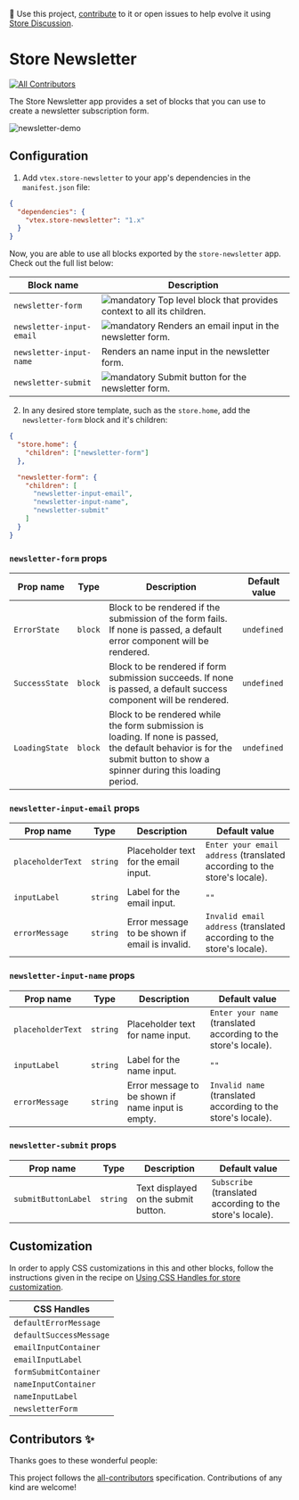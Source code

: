 📢 Use this project, [contribute](https://github.com/vtex-apps/store-newsletter) to it or open issues to help evolve it using [Store Discussion](https://github.com/vtex-apps/store-discussion).

# Store Newsletter

<!-- DOCS-IGNORE:start -->
<!-- ALL-CONTRIBUTORS-BADGE:START - Do not remove or modify this section -->

[![All Contributors](https://img.shields.io/badge/all_contributors-0-orange.svg?style=flat-square)](#contributors-)

<!-- ALL-CONTRIBUTORS-BADGE:END -->
<!-- DOCS-IGNORE:end -->

The Store Newsletter app provides a set of blocks that you can use to create a newsletter subscription form.

![newsletter-demo](https://user-images.githubusercontent.com/27777263/96277790-1c169b80-0fab-11eb-99cb-6b55ea7f5b7f.png)

## Configuration

1. Add `vtex.store-newsletter` to your app's dependencies in the `manifest.json` file:

```json
{
  "dependencies": {
    "vtex.store-newsletter": "1.x"
  }
}
```

Now, you are able to use all blocks exported by the `store-newsletter` app. Check out the full list below:

| Block name               | Description                                                                                                          |
| ------------------------ | -------------------------------------------------------------------------------------------------------------------- |
| `newsletter-form`        | ![mandatory](https://img.shields.io/badge/-Mandatory-red) Top level block that provides context to all its children. |
| `newsletter-input-email` | ![mandatory](https://img.shields.io/badge/-Mandatory-red) Renders an email input in the newsletter form.             |
| `newsletter-input-name`  | Renders an name input in the newsletter form.                                                                        |
| `newsletter-submit`      | ![mandatory](https://img.shields.io/badge/-Mandatory-red) Submit button for the newsletter form.                     |

2. In any desired store template, such as the `store.home`, add the `newsletter-form` block and it's children:

```json
{
  "store.home": {
    "children": ["newsletter-form"]
  },

  "newsletter-form": {
    "children": [
      "newsletter-input-email",
      "newsletter-input-name",
      "newsletter-submit"
    ]
  }
}
```

### `newsletter-form` props

| Prop name      | Type    | Description                                                                                                                                                               | Default value |
| -------------- | ------- | ------------------------------------------------------------------------------------------------------------------------------------------------------------------------- | ------------- |
| `ErrorState`   | `block` | Block to be rendered if the submission of the form fails. If none is passed, a default error component will be rendered.                                                  | `undefined`   |
| `SuccessState` | `block` | Block to be rendered if form submission succeeds. If none is passed, a default success component will be rendered.                                                        | `undefined`   |
| `LoadingState` | `block` | Block to be rendered while the form submission is loading. If none is passed, the default behavior is for the submit button to show a spinner during this loading period. | `undefined`   |

### `newsletter-input-email` props

| Prop name         | Type     | Description                                    | Default value                                                              |
| ----------------- | -------- | ---------------------------------------------- | -------------------------------------------------------------------------- |
| `placeholderText` | `string` | Placeholder text for the email input.              | `Enter your email address` (translated according to the store's locale). |
| `inputLabel`      | `string` | Label for the email input.                     | `""`                                                                       |
| `errorMessage`    | `string` | Error message to be shown if email is invalid. | `Invalid email address` (translated according to the store's locale).     |

### `newsletter-input-name` props

| Prop name         | Type     | Description                                       | Default value                                                     |
| ----------------- | -------- | ------------------------------------------------- | ----------------------------------------------------------------- |
| `placeholderText` | `string` | Placeholder text for name input.                  | `Enter your name` (translated according to the store's locale). |
| `inputLabel`      | `string` | Label for the name input.                         | `""`                                                              |
| `errorMessage`    | `string` | Error message to be shown if name input is empty. | `Invalid name` (translated according to the store's locale).    |

### `newsletter-submit` props

| Prop name           | Type     | Description                                 | Default value                                               |
| ------------------- | -------- | ------------------------------------------- | ----------------------------------------------------------- |
| `submitButtonLabel` | `string` | Text displayed on the submit button. | `Subscribe` (translated according to the store's locale). |

## Customization

In order to apply CSS customizations in this and other blocks, follow the instructions given in the recipe on [Using CSS Handles for store customization](https://vtex.io/docs/recipes/style/using-css-handles-for-store-customization).

| CSS Handles               |
| ------------------------- |
| `defaultErrorMessage`     |
| `defaultSuccessMessage`   |
| `emailInputContainer`     |
| `emailInputLabel`         |
| `formSubmitContainer`     |
| `nameInputContainer`      |
| `nameInputLabel`          |
| `newsletterForm`          |

<!-- DOCS-IGNORE:start -->

## Contributors ✨

Thanks goes to these wonderful people:

<!-- ALL-CONTRIBUTORS-LIST:START - Do not remove or modify this section -->
<!-- prettier-ignore-start -->
<!-- markdownlint-disable -->
<!-- markdownlint-enable -->
<!-- prettier-ignore-end -->

<!-- ALL-CONTRIBUTORS-LIST:END -->

This project follows the [all-contributors](https://github.com/all-contributors/all-contributors) specification. Contributions of any kind are welcome!

<!-- DOCS-IGNORE:end -->
